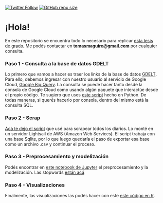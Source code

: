 [![Twitter Follow](https://img.shields.io/twitter/follow/tomasebm?style=social)](https://twitter.com/tomasebm)
[![GitHub repo size](https://img.shields.io/github/repo-size/tomasebm/topicmodeling)](https://github.com/tomasebm/topicmodeling/)

# ¡Hola!

En este repositorio se encuentra todo lo necesario para replicar [esta tesis de grado.](https://drive.google.com/file/d/1K7QNF-WLjH1EyCocBDM26oweZeQEjwWk/view?usp=sharing) Me podés contactar en **tomasmaguire@gmail.com** por cualquier consulta.


### Paso 1 - Consulta a la base de datos GDELT

Lo primero que vamos a hacer es traer los links de la base de datos [GDELT](https://www.gdeltproject.org/). Para ello, debemos ingresar con nuestro usuario al servicio de Google Cloud, [Google Big Query](https://cloud.google.com/bigquery). La consulta se puede hacer tanto desde la consola de Google Cloud como usando algún paquete que interactúe desde el propio código. Te sugiero que uses [este script](https://github.com/tomasebm/topicmodeling/blob/main/consultabigquery.py) hecho en Python. De todas maneras, si querés hacerlo por consola, dentro del mismo está la consulta SQL.

### Paso 2 - Scrap

[Acá te dejo el script](https://github.com/tomasebm/topicmodeling/blob/main/scraper.py) que usé para scrapear todos los diarios. Lo monté en un servidor Lightsail de AWS (Amazon Web Services). El script trabaja con una base Sqlite, por lo que luego quedaría el paso de exportar esa base como un archivo .csv y continuar el proceso.

### Paso 3 - Preprocesamiento y modelización

Podés encontrar en [este notebook de Jupyter](https://github.com/tomasebm/topicmodeling/blob/main/notebook.ipynb) el preprocesamiento y la modelización. Las stopwords [están acá](https://github.com/tomasebm/topicmodeling/blob/main/stopwords.txt).

### Paso 4 - Visualizaciones

Finalmente, las visualizaciones las podés hacer con este [este código en R](https://github.com/tomasebm/topicmodeling/blob/main/VizTopic_TOM.R).



